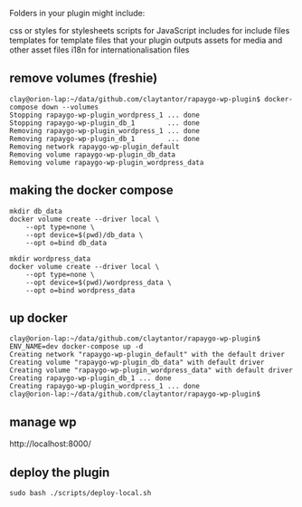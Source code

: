 Folders in your plugin might include:

css or styles for stylesheets
scripts for JavaScript
includes for include files
templates for template files that your plugin outputs
assets for media and other asset files
i18n for internationalisation files


## remove volumes (freshie)
```
clay@orion-lap:~/data/github.com/claytantor/rapaygo-wp-plugin$ docker-compose down --volumes
Stopping rapaygo-wp-plugin_wordpress_1 ... done
Stopping rapaygo-wp-plugin_db_1        ... done
Removing rapaygo-wp-plugin_wordpress_1 ... done
Removing rapaygo-wp-plugin_db_1        ... done
Removing network rapaygo-wp-plugin_default
Removing volume rapaygo-wp-plugin_db_data
Removing volume rapaygo-wp-plugin_wordpress_data
```

## making the docker compose
```
mkdir db_data
docker volume create --driver local \
    --opt type=none \
    --opt device=$(pwd)/db_data \
    --opt o=bind db_data

mkdir wordpress_data
docker volume create --driver local \
    --opt type=none \
    --opt device=$(pwd)/wordpress_data \
    --opt o=bind wordpress_data
```

## up docker 
```
clay@orion-lap:~/data/github.com/claytantor/rapaygo-wp-plugin$ ENV_NAME=dev docker-compose up -d
Creating network "rapaygo-wp-plugin_default" with the default driver
Creating volume "rapaygo-wp-plugin_db_data" with default driver
Creating volume "rapaygo-wp-plugin_wordpress_data" with default driver
Creating rapaygo-wp-plugin_db_1 ... done
Creating rapaygo-wp-plugin_wordpress_1 ... done
clay@orion-lap:~/data/github.com/claytantor/rapaygo-wp-plugin$ 
```

## manage wp
http://localhost:8000/

## deploy the plugin
`sudo bash ./scripts/deploy-local.sh`